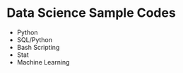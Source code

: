 Data Science Sample Codes
========================

- Python
- SQL/Python
- Bash Scripting
- Stat
- Machine Learning
